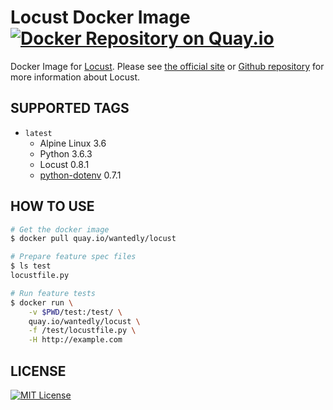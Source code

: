 # Locust Docker Image [![Docker Repository on Quay.io](https://quay.io/repository/wantedly/locust/status "Docker Repository on Quay.io")](https://quay.io/repository/wantedly/locust)
Docker Image for [Locust](http://locust.io/).
Please see [the official site](https://github.com/ryotarai/infrataster/) or [Github repository](https://github.com/locustio/locust) for more information about Locust.

## SUPPORTED TAGS

- `latest`
  - Alpine Linux 3.6
  - Python 3.6.3
  - Locust 0.8.1
  - [python-dotenv](https://github.com/theskumar/python-dotenv) 0.7.1

## HOW TO USE

```bash
# Get the docker image
$ docker pull quay.io/wantedly/locust

# Prepare feature spec files
$ ls test
locustfile.py

# Run feature tests
$ docker run \
    -v $PWD/test:/test/ \
    quay.io/wantedly/locust \
    -f /test/locustfile.py \
    -H http://example.com
```

## LICENSE
[![MIT License](http://img.shields.io/badge/license-MIT-blue.svg?style=flat)](LICENSE)
